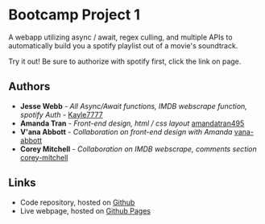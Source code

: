 # Bootcamp Project 1

A webapp utilizing async / await, regex culling, and multiple APIs to automatically build you a spotify playlist out of a movie's soundtrack.

Try it out! Be sure to authorize with spotify first, click the link on page.

## Authors

* **Jesse Webb** - *All Async/Await functions, IMDB webscrape function, spotify Auth* - [Kayle7777](https://github.com/kayle7777)
* **Amanda Tran** - *Front-end design, html / css layout* [amandatran495](https://github.com/amandatran495)
* **V'ana Abbott** - *Collaboration on front-end design with Amanda* [vana-abbott](https://github.com/vana-abbott)
* **Corey Mitchell** - *Collaboration on IMDB webscrape, comments section* [corey-mitchell](https://github.com/corey-mitchell)

## Links

* Code repository, hosted on [Github][github Repo]
* Live webpage, hosted on [Github Pages][github Pages]

[github Repo]: https://github.com/Kayle7777/Project-1-BootCamp-1/
[github Pages]: https://kayle7777.github.io/Project-1-BootCamp-1/
